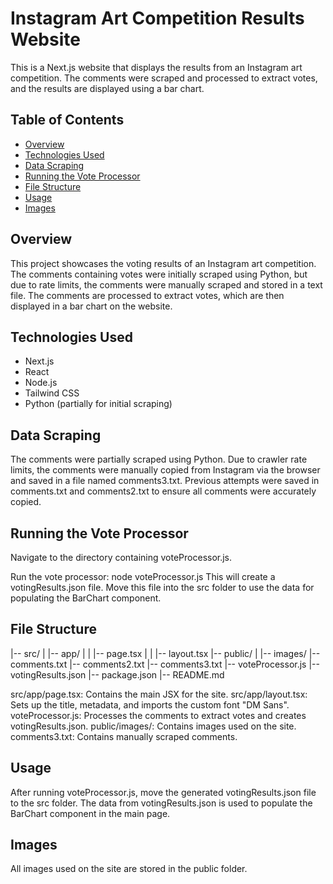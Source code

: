 # Instagram Art Competition Results Website

This is a Next.js website that displays the results from an Instagram art competition. The comments were scraped and processed to extract votes, and the results are displayed using a bar chart.

## Table of Contents

- [Overview](#overview)
- [Technologies Used](#technologies-used)
- [Data Scraping](#data-scraping)
- [Running the Vote Processor](#running-the-vote-processor)
- [File Structure](#file-structure)
- [Usage](#usage)
- [Images](#images)

## Overview

This project showcases the voting results of an Instagram art competition. The comments containing votes were initially scraped using Python, but due to rate limits, the comments were manually scraped and stored in a text file. The comments are processed to extract votes, which are then displayed in a bar chart on the website.

## Technologies Used

- Next.js
- React
- Node.js
- Tailwind CSS
- Python (partially for initial scraping)


## Data Scraping
The comments were partially scraped using Python. Due to crawler rate limits, the comments were manually copied from Instagram via the browser and saved in a file named comments3.txt. Previous attempts were saved in comments.txt and comments2.txt to ensure all comments were accurately copied.

## Running the Vote Processor
Navigate to the directory containing voteProcessor.js.

Run the vote processor:
node voteProcessor.js
This will create a votingResults.json file. Move this file into the src folder to use the data for populating the BarChart component.

## File Structure

|-- src/
|   |-- app/
|   |   |-- page.tsx
|   |   |-- layout.tsx
|-- public/
|   |-- images/
|-- comments.txt
|-- comments2.txt
|-- comments3.txt
|-- voteProcessor.js
|-- votingResults.json
|-- package.json
|-- README.md

src/app/page.tsx: Contains the main JSX for the site.
src/app/layout.tsx: Sets up the title, metadata, and imports the custom font "DM Sans".
voteProcessor.js: Processes the comments to extract votes and creates votingResults.json.
public/images/: Contains images used on the site.
comments3.txt: Contains manually scraped comments.
## Usage
After running voteProcessor.js, move the generated votingResults.json file to the src folder.
The data from votingResults.json is used to populate the BarChart component in the main page.
## Images
All images used on the site are stored in the public folder.
